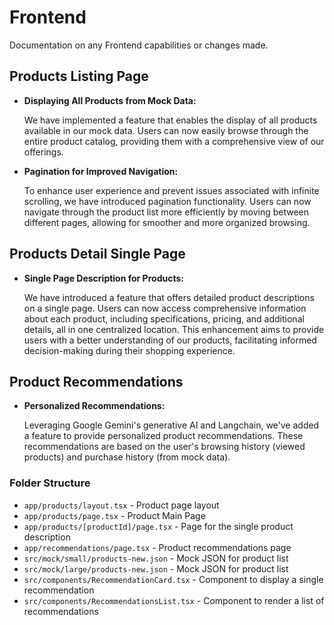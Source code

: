 # Frontend

Documentation on any Frontend capabilities or changes made.

## Products Listing Page

-   **Displaying All Products from Mock Data:**
    
    We have implemented a feature that enables the display of all products available in our mock data. Users can now easily browse through the entire product catalog, providing them with a comprehensive view of our offerings.
    
-   **Pagination for Improved Navigation:**
    
    To enhance user experience and prevent issues associated with infinite scrolling, we have introduced pagination functionality. Users can now navigate through the product list more efficiently by moving between different pages, allowing for smoother and more organized browsing.
    

## Products Detail Single Page

-   **Single Page Description for Products:**
    
    We have introduced a feature that offers detailed product descriptions on a single page. Users can now access comprehensive information about each product, including specifications, pricing, and additional details, all in one centralized location. This enhancement aims to provide users with a better understanding of our products, facilitating informed decision-making during their shopping experience.
    

## Product Recommendations

-   **Personalized Recommendations:**
    
    Leveraging Google Gemini's generative AI and Langchain, we've added a feature to provide personalized product recommendations. These recommendations are based on the user's browsing history (viewed products) and purchase history (from mock data).
    

### Folder Structure

-   `app/products/layout.tsx` - Product page layout
-   `app/products/page.tsx` - Product Main Page
-   `app/products/[productId]/page.tsx` - Page for the single product description
-   `app/recommendations/page.tsx` - Product recommendations page
-   `src/mock/small/products-new.json` - Mock JSON for product list
-   `src/mock/large/products-new.json` - Mock JSON for product list
-   `src/components/RecommendationCard.tsx` - Component to display a single recommendation
-   `src/components/RecommendationsList.tsx` - Component to render a list of recommendations
